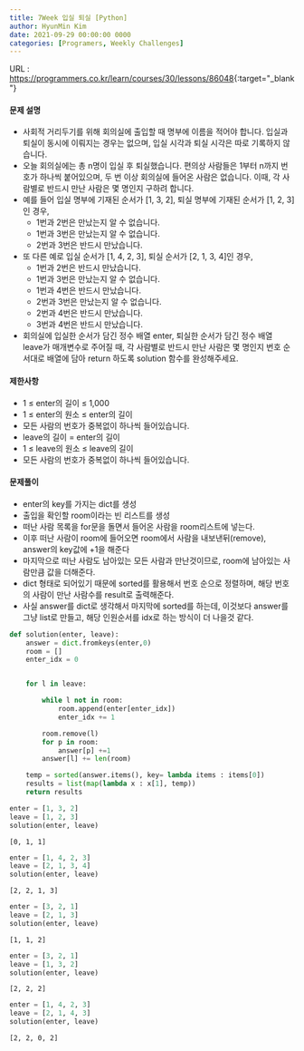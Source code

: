 ```yaml
---
title: 7Week 입실 퇴실 [Python]
author: HyunMin Kim
date: 2021-09-29 00:00:00 0000
categories: [Programers, Weekly Challenges]
---
```



URL : <https://programmers.co.kr/learn/courses/30/lessons/86048>{:target="_blank"}

#### 문제 설명
- 사회적 거리두기를 위해 회의실에 출입할 때 명부에 이름을 적어야 합니다. 입실과 퇴실이 동시에 이뤄지는 경우는 없으며, 입실 시각과 퇴실 시각은 따로 기록하지 않습니다.
- 오늘 회의실에는 총 n명이 입실 후 퇴실했습니다. 편의상 사람들은 1부터 n까지 번호가 하나씩 붙어있으며, 두 번 이상 회의실에 들어온 사람은 없습니다. 이때, 각 사람별로 반드시 만난 사람은 몇 명인지 구하려 합니다.
- 예를 들어 입실 명부에 기재된 순서가 [1, 3, 2], 퇴실 명부에 기재된 순서가 [1, 2, 3]인 경우,
    - 1번과 2번은 만났는지 알 수 없습니다.
    - 1번과 3번은 만났는지 알 수 없습니다.
    - 2번과 3번은 반드시 만났습니다.
- 또 다른 예로 입실 순서가 [1, 4, 2, 3], 퇴실 순서가 [2, 1, 3, 4]인 경우,
    - 1번과 2번은 반드시 만났습니다.
    - 1번과 3번은 만났는지 알 수 없습니다.
    - 1번과 4번은 반드시 만났습니다.
    - 2번과 3번은 만났는지 알 수 없습니다.
    - 2번과 4번은 반드시 만났습니다.
    - 3번과 4번은 반드시 만났습니다.
- 회의실에 입실한 순서가 담긴 정수 배열 enter, 퇴실한 순서가 담긴 정수 배열 leave가 매개변수로 주어질 때, 각 사람별로 반드시 만난 사람은 몇 명인지 번호 순서대로 배열에 담아 return 하도록 solution 함수를 완성해주세요.

#### 제한사항
- 1 ≤ enter의 길이 ≤ 1,000
- 1 ≤ enter의 원소 ≤ enter의 길이
- 모든 사람의 번호가 중복없이 하나씩 들어있습니다.
- leave의 길이 = enter의 길이
- 1 ≤ leave의 원소 ≤ leave의 길이
- 모든 사람의 번호가 중복없이 하나씩 들어있습니다.

#### 문제풀이
- enter의 key를 가지는 dict를 생성
- 출입을 확인할 room이라는 빈 리스트를 생성
- 떠난 사람 목록을 for문을 돌면서 들어온 사람을 room리스트에 넣는다.
- 이후 떠난 사람이 room에 들어오면 room에서 사람을 내보낸뒤(remove), answer의 key값에 +1을 해준다
- 마지막으로 떠난 사람도 남아있는 모든 사람과 만난것이므로, room에 남아있는 사람만큼 값을 더해준다.
- dict 형태로 되어있기 때문에 sorted를 활용해서 번호 순으로 정렬하며, 해당 번호의 사람이 만난 사람수를 result로 출력해준다.
- 사실 answer를 dict로 생각해서 마지막에 sorted를 하는데, 이것보다 answer를 그냥 list로 만들고, 해당 인원순서를 idx로 하는 방식이 더 나을것 같다.


```python
def solution(enter, leave):
    answer = dict.fromkeys(enter,0)
    room = []
    enter_idx = 0


    for l in leave:

        while l not in room:
            room.append(enter[enter_idx])
            enter_idx += 1

        room.remove(l)
        for p in room:
            answer[p] +=1
        answer[l] += len(room)

    temp = sorted(answer.items(), key= lambda items : items[0])
    results = list(map(lambda x : x[1], temp))
    return results
```


```python
enter = [1, 3, 2]
leave = [1, 2, 3]
solution(enter, leave)
```




    [0, 1, 1]




```python
enter = [1, 4, 2, 3]
leave = [2, 1, 3, 4]
solution(enter, leave)
```




    [2, 2, 1, 3]




```python
enter = [3, 2, 1]
leave = [2, 1, 3]
solution(enter, leave)
```




    [1, 1, 2]




```python
enter = [3, 2, 1]
leave = [1, 3, 2]
solution(enter, leave)
```




    [2, 2, 2]




```python
enter = [1, 4, 2, 3]
leave = [2, 1, 4, 3]
solution(enter, leave)
```




    [2, 2, 0, 2]


